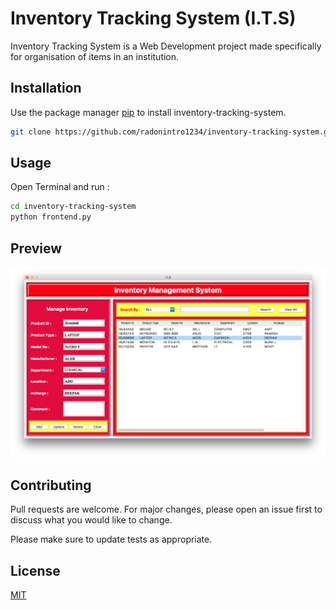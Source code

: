 # Inventory Tracking System (I.T.S)

Inventory Tracking System is a Web Development project made specifically for organisation of items in an institution.

## Installation

Use the package manager [pip](https://pip.pypa.io/en/stable/) to install inventory-tracking-system.

```bash
git clone https://github.com/radonintro1234/inventory-tracking-system.git
```

## Usage

Open Terminal and run :

```bash
cd inventory-tracking-system
python frontend.py
```

## Preview

<img src="https://github.com/radonintro1234/inventory-tracking-system/blob/master/ScreenShots/1.png?raw=true">


## Contributing
Pull requests are welcome. For major changes, please open an issue first to discuss what you would like to change.

Please make sure to update tests as appropriate.

## License
[MIT](https://choosealicense.com/licenses/mit/)
